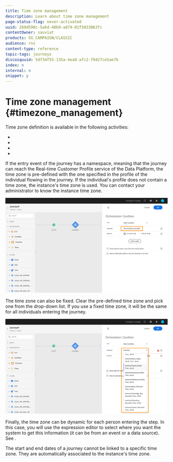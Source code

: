 ```yaml
---
title: Time zone management
description: Learn about time zone management
page-status-flag: never-activated
uuid: 269d590c-5a6d-40b9-a879-02f5033863fc
contentOwner: sauviat
products: SG_CAMPAIGN/CLASSIC
audience: rns
content-type: reference
topic-tags: journeys
discoiquuid: 5df34f55-135a-4ea8-afc2-f9427ce5ae7b
index: n
internal: n
snippet: y
---
```



# Time zone management {#timezone_management}

Time zone definition is available in the following activities:

* [](../building-journeys/condition.md#time_condition)
* [](../building-journeys/condition.md#date_condition)
* [](../building-journeys/wait.md#custom)
* [](../building-journeys/wait.md#fixed_date)

If the entry event of the journey has a namespace, meaning that the journey can reach the Real-time Customer Profile service of the Data Platform, the time zone is pre-defined with the one specified in the profile of the individual flowing in the journey. If the individual's profile does not contain a time zone, the instance's time zone is used. You can contact your administrator to know the instance time zone.

![](../assets/journey73.png)

The time zone can also be fixed. Clear the pre-defined time zone and pick one from the drop-down list. If you use a fixed time zone, it will be the same for all individuals entering the journey. 

![](../assets/journey72.png)

Finally, the time zone can be dynamic for each person entering the step. In this case, you will use the expression editor to select where you want the system to get this information (it can be from an event or a data source). See [](../expression/expressionadvanced.md).


The start and end dates of a journey cannot be linked to a specific time zone. They are automatically associated to the instance's time zone.
